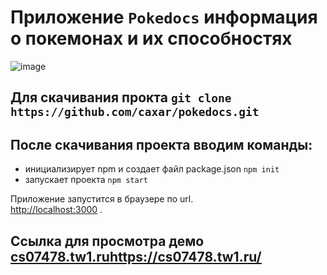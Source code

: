 # Приложение `Pokedocs` информация о покемонах и их способностях
![image](https://github.com/caxar/pokedocs/assets/45434213/7d0af0ee-84d3-4999-9922-c8462b66e776)


## Для скачивания прокта `git clone https://github.com/caxar/pokedocs.git`

## После скачивания проекта вводим команды:
   - инициализирует npm и создает файл package.json `npm init`
   - запускает проекта `npm start`

Приложение запустится в браузере по url.\
 [http://localhost:3000](http://localhost:3000) .

## Ссылка для просмотра демо [cs07478.tw1.ru](https://cs07478.tw1.ru/)https://cs07478.tw1.ru/
